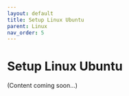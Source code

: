 ```yaml
---
layout: default
title: Setup Linux Ubuntu
parent: Linux
nav_order: 5
---
```


# Setup Linux Ubuntu

(Content coming soon...)
